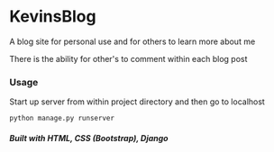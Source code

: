 # KevinsBlog 

A blog site for personal use and for others to learn more about me

There is the ability for other's to comment within each blog post

### Usage
Start up server from within project directory and then go to localhost
```
python manage.py runserver
```

##### Built with HTML, CSS (Bootstrap), Django


